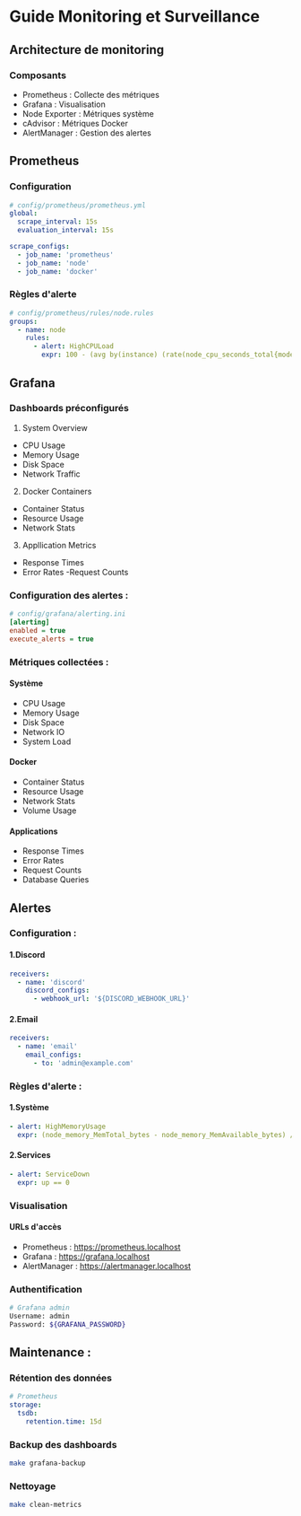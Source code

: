 # Guide Monitoring et Surveillance

## Architecture de monitoring

### Composants

- Prometheus : Collecte des métriques
- Grafana : Visualisation
- Node Exporter : Métriques système
- cAdvisor : Métriques Docker
- AlertManager : Gestion des alertes

## Prometheus

### Configuration

```yaml
# config/prometheus/prometheus.yml
global:
  scrape_interval: 15s
  evaluation_interval: 15s

scrape_configs:
  - job_name: 'prometheus'
  - job_name: 'node'
  - job_name: 'docker'
```

### Règles d'alerte
```yaml
# config/prometheus/rules/node.rules
groups:
  - name: node
    rules:
      - alert: HighCPULoad
        expr: 100 - (avg by(instance) (rate(node_cpu_seconds_total{mode="idle"}[5m])) * 100) > 80
```

## Grafana

### Dashboards préconfigurés

1. System Overview
- CPU Usage
- Memory Usage
- Disk Space
- Network Traffic
2. Docker Containers
- Container Status
- Resource Usage
- Network Stats
3. Appllication Metrics
- Response Times
- Error Rates
-Request Counts

### Configuration des alertes :
```ini
# config/grafana/alerting.ini
[alerting]
enabled = true
execute_alerts = true
```
### Métriques collectées :

#### Système

- CPU Usage
- Memory Usage
- Disk Space
- Network IO
- System Load

#### Docker

- Container Status
- Resource Usage
- Network Stats
- Volume Usage

#### Applications
- Response Times
- Error Rates
- Request Counts
- Database Queries

## Alertes

### Configuration :

#### 1.Discord
```yaml
receivers:
  - name: 'discord'
    discord_configs:
      - webhook_url: '${DISCORD_WEBHOOK_URL}'
```
#### 2.Email
```yaml
receivers:
  - name: 'email'
    email_configs:
      - to: 'admin@example.com'
```

### Règles d'alerte :

#### 1.Système
```yaml
- alert: HighMemoryUsage
  expr: (node_memory_MemTotal_bytes - node_memory_MemAvailable_bytes) / node_memory_MemTotal_bytes * 100 > 85
```
#### 2.Services
```yaml
- alert: ServiceDown
  expr: up == 0
```

### Visualisation

#### URLs d'accès
- Prometheus : https://prometheus.localhost
- Grafana : https://grafana.localhost
- AlertManager : https://alertmanager.localhost

### Authentification

```bash
# Grafana admin
Username: admin
Password: ${GRAFANA_PASSWORD}
```
## Maintenance :

### Rétention des données

```yaml
# Prometheus
storage:
  tsdb:
    retention.time: 15d
``` 

### Backup des dashboards
```bash
make grafana-backup
```

### Nettoyage
```bash
make clean-metrics
```
